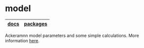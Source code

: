 # model

| [**docs**](../../doc/README.md) | [**packages**](../README.md) |
|---------------------------------|------------------------------|

Ackeramnn model parameters and some simple calculations. More information [here](../../doc/ackermann_vehicle.md).
